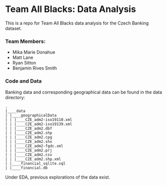 # Team All Blacks: Data Analysis
This is a repo for Team All Blacks data analysis for the Czech Banking dataset.



### Team Members: 

- Mika Marie Donahue
- Matt Lane
- Ryan Sitton
- Benjamin Rives Smith



### Code and Data

Banking data and corresponding geographical data can be found in the data directory: 

```
.
|____data
| |____geographicalData
| | |____CZE_adm2-iso19110.xml
| | |____CZE_adm2-iso19139.xml
| | |____CZE_adm2.dbf
| | |____CZE_adm2.shp
| | |____CZE_adm2.cpg
| | |____CZE_adm2.shx
| | |____CZE_adm2-fgdc.xml
| | |____CZE_adm2.prj
| | |____CZE_adm2.csv
| | |____CZE_adm2.shp.xml
| |____financial_sqlite.sql
| |____financial.db
```



Under EDA, previous explorations of the data exist. 


